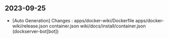 
## 2023-09-25
 * [Auto Generation] Changes : apps/docker-wiki/Dockerfile apps/docker-wiki/release.json container.json wiki/docs/install/container.json (dockserver-bot[bot])
